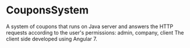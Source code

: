 # CouponsSystem
A system of coupons that runs on Java server and answers the HTTP requests according to the user's permissions: admin, company, client
The client side developed using Angular 7.

